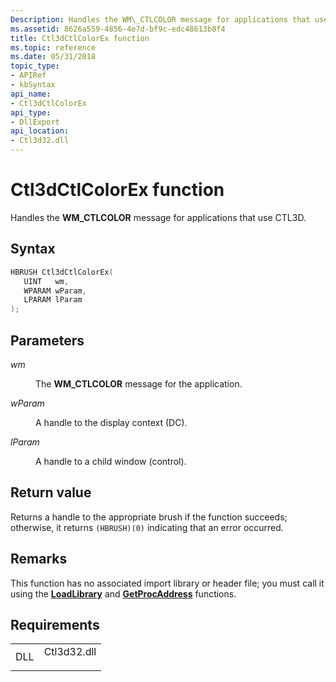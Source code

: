 ```yaml
---
Description: Handles the WM\_CTLCOLOR message for applications that use CTL3D.
ms.assetid: 8626a559-4856-4e7d-bf9c-edc48613b8f4
title: Ctl3dCtlColorEx function
ms.topic: reference
ms.date: 05/31/2018
topic_type: 
- APIRef
- kbSyntax
api_name: 
- Ctl3dCtlColorEx
api_type: 
- DllExport
api_location: 
- Ctl3d32.dll
---
```


# Ctl3dCtlColorEx function

Handles the **WM\_CTLCOLOR** message for applications that use CTL3D.

## Syntax


```C++
HBRUSH Ctl3dCtlColorEx(
   UINT   wm,
   WPARAM wParam,
   LPARAM lParam
);
```



## Parameters

<dl> <dt>

*wm* 
</dt> <dd>

The **WM\_CTLCOLOR** message for the application.

</dd> <dt>

*wParam* 
</dt> <dd>

A handle to the display context (DC).

</dd> <dt>

*lParam* 
</dt> <dd>

A handle to a child window (control).

</dd> </dl>

## Return value

Returns a handle to the appropriate brush if the function succeeds; otherwise, it returns `(HBRUSH)(0)` indicating that an error occurred.

## Remarks

This function has no associated import library or header file; you must call it using the [**LoadLibrary**](/windows/win32/api/libloaderapi/nf-libloaderapi-loadlibrarya) and [**GetProcAddress**](/windows/win32/api/libloaderapi/nf-libloaderapi-getprocaddress) functions.

## Requirements



|                |                                                                                        |
|----------------|----------------------------------------------------------------------------------------|
| DLL<br/> | <dl> <dt>Ctl3d32.dll</dt> </dl> |



 

 